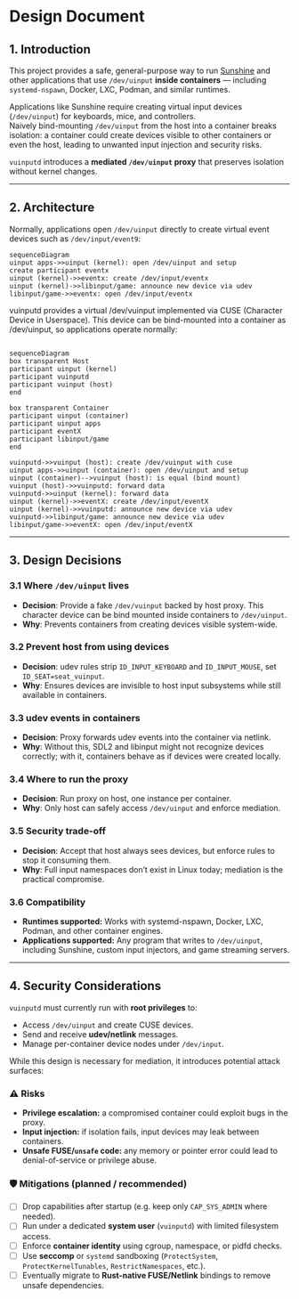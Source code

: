 # Design Document

## 1. Introduction

This project provides a safe, general-purpose way to run [Sunshine](https://github.com/LizardByte/Sunshine) and other applications that use `/dev/uinput` **inside containers** — including `systemd-nspawn`, Docker, LXC, Podman, and similar runtimes.

Applications like Sunshine require creating virtual input devices (`/dev/uinput`) for keyboards, mice, and controllers.  
Naively bind-mounting `/dev/uinput` from the host into a container breaks isolation: a container could create devices visible to other containers or even the host, leading to unwanted input injection and security risks.

`vuinputd` introduces a **mediated `/dev/uinput` proxy** that preserves isolation without kernel changes.

---

## 2. Architecture

Normally, applications open `/dev/uinput` directly to create virtual event devices such as `/dev/input/event9`:

```mermaid
sequenceDiagram
uinput apps->>uinput (kernel): open /dev/uinput and setup
create participant eventx
uinput (kernel)->>eventx: create /dev/input/eventx
uinput (kernel)->>libinput/game: announce new device via udev
libinput/game->>eventx: open /dev/input/eventx
```

vuinputd provides a virtual /dev/vuinput implemented via CUSE (Character Device in Userspace).
This device can be bind-mounted into a container as /dev/uinput, so applications operate normally:
```mermaid

sequenceDiagram
box transparent Host
participant uinput (kernel)
participant vuinputd
participant vuinput (host)
end

box transparent Container
participant uinput (container)
participant uinput apps
participant eventX
participant libinput/game
end

vuinputd->>vuinput (host): create /dev/vuinput with cuse
uinput apps->>uinput (container): open /dev/uinput and setup
uinput (container)-->vuinput (host): is equal (bind mount)
vuinput (host)->>vuinputd: forward data
vuinputd->>uinput (kernel): forward data
uinput (kernel)->>eventX: create /dev/input/eventX
uinput (kernel)->>vuinputd: announce new device via udev
vuinputd->>libinput/game: announce new device via udev
libinput/game->>eventX: open /dev/input/eventX
```

---

## 3. Design Decisions

### 3.1 Where `/dev/uinput` lives

* **Decision**: Provide a fake `/dev/vuinput` backed by host proxy. This character device can be bind mounted inside containers to `/dev/uinput`.
* **Why**: Prevents containers from creating devices visible system-wide.

### 3.2 Prevent host from using devices

* **Decision**: udev rules strip `ID_INPUT_KEYBOARD` and `ID_INPUT_MOUSE`, set `ID_SEAT=seat_vuinput`.
* **Why**: Ensures devices are invisible to host input subsystems while still available in containers.

### 3.3 udev events in containers

* **Decision**: Proxy forwards udev events into the container via netlink.
* **Why**: Without this, SDL2 and libinput might not recognize devices correctly; with it, containers behave as if devices were created locally.

### 3.4 Where to run the proxy

* **Decision**: Run proxy on host, one instance per container.
* **Why**: Only host can safely access `/dev/uinput` and enforce mediation.

### 3.5 Security trade-off

* **Decision**: Accept that host always sees devices, but enforce rules to stop it consuming them.
* **Why**: Full input namespaces don’t exist in Linux today; mediation is the practical compromise.

### 3.6 Compatibility
* **Runtimes supported:** Works with systemd-nspawn, Docker, LXC, Podman, and other container engines.  
* **Applications supported:** Any program that writes to `/dev/uinput`, including Sunshine, custom input injectors, and game streaming servers.
---

## 4. Security Considerations

`vuinputd` must currently run with **root privileges** to:

* Access `/dev/uinput` and create CUSE devices.
* Send and receive **udev/netlink** messages.
* Manage per-container device nodes under `/dev/input`.

While this design is necessary for mediation, it introduces potential attack surfaces:

### ⚠️ Risks

* **Privilege escalation:** a compromised container could exploit bugs in the proxy.
* **Input injection:** if isolation fails, input devices may leak between containers.
* **Unsafe FUSE/`unsafe` code:** any memory or pointer error could lead to denial-of-service or privilege abuse.

### 🛡️ Mitigations (planned / recommended)

* [ ] Drop capabilities after startup (e.g. keep only `CAP_SYS_ADMIN` where needed).
* [ ] Run under a dedicated **system user** (`vuinputd`) with limited filesystem access.
* [ ] Enforce **container identity** using cgroup, namespace, or pidfd checks.
* [ ] Use **seccomp** or `systemd` sandboxing (`ProtectSystem`, `ProtectKernelTunables`, `RestrictNamespaces`, etc.).
* [ ] Eventually migrate to **Rust-native FUSE/Netlink** bindings to remove unsafe dependencies.
